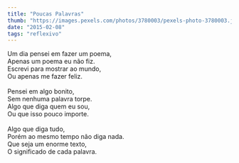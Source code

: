 ```yaml
---
title: "Poucas Palavras"
thumb: "https://images.pexels.com/photos/3780003/pexels-photo-3780003.jpeg"
date: "2015-02-08"
tags: "reflexivo"
---
```

Um dia pensei em fazer um poema,  
Apenas um poema eu não fiz.  
Escrevi para mostrar ao mundo,  
Ou apenas me fazer feliz.  
<br />
Pensei em algo bonito,  
Sem nenhuma palavra torpe.  
Algo que diga quem eu sou,  
Ou que isso pouco importe.  
<br />
Algo que diga tudo,  
Porém ao mesmo tempo não diga nada.  
Que seja um enorme texto,  
O significado de cada palavra.  